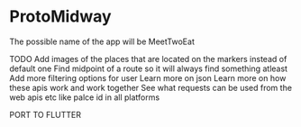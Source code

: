 # ProtoMidway
The possible name of the app will be MeetTwoEat

TODO
Add images of the places that are located on the markers instead of default one
Find midpoint of a route so it will always find something atleast
Add more filtering options for user
Learn more on json
Learn more on how these apis work and work together
See what requests can be used from the web apis etc like palce id in all platforms

PORT TO FLUTTER 
